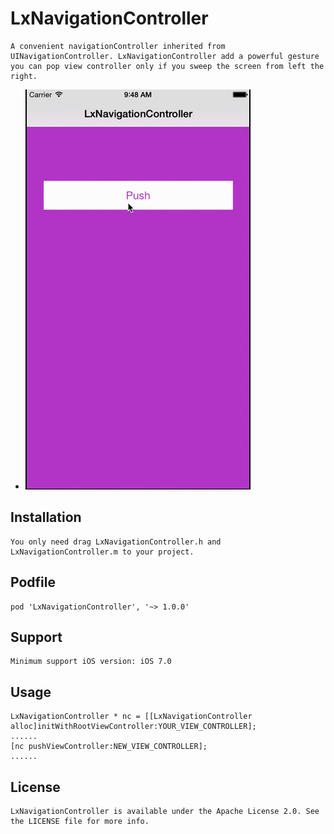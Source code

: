 # LxNavigationController
    A convenient navigationController inherited from UINavigationController. LxNavigationController add a powerful gesture you can pop view controller only if you sweep the screen from left the right.
    
*	![demo](demo.gif)

Installation
------------
    You only need drag LxNavigationController.h and LxNavigationController.m to your project.
Podfile
------------
    pod 'LxNavigationController', '~> 1.0.0'
Support
------------
    Minimum support iOS version: iOS 7.0
Usage
----------
    LxNavigationController * nc = [[LxNavigationController alloc]initWithRootViewController:YOUR_VIEW_CONTROLLER];
    ......
    [nc pushViewController:NEW_VIEW_CONTROLLER];
    ......
License
-----------
    LxNavigationController is available under the Apache License 2.0. See the LICENSE file for more info.
